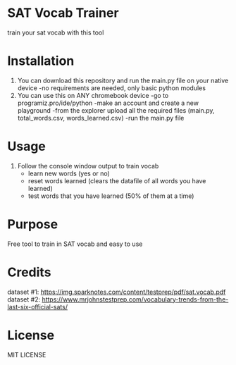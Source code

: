 # SAT Vocab Trainer
train your sat vocab with this tool

# Installation
1. You can download this repository and run the main.py file on your native device
     -no requirements are needed, only basic python modules
2. You can use this on ANY chromebook device
     -go to programiz.pro/ide/python
     -make an account and create a new playground
     -from the explorer upload all the required files (main.py, total_words.csv, words_learned.csv)
     -run the main.py file
# Usage
1. Follow the console window output to train vocab
   - learn new words (yes or no)
   - reset words learned (clears the datafile of all words you have learned)
   - test words that you have learned (50% of them at a time)

# Purpose
Free tool to train in SAT vocab and easy to use

# Credits
dataset #1: https://img.sparknotes.com/content/testprep/pdf/sat.vocab.pdf
dataset #2: https://www.mrjohnstestprep.com/vocabulary-trends-from-the-last-six-official-sats/

# License
MIT LICENSE
